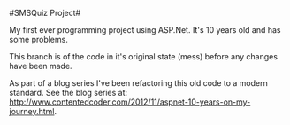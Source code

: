 #SMSQuiz Project#

My first ever programming project using ASP.Net. It's 10 years old and has some problems.

This branch is of the code in it's original state (mess) before any changes have been made.

As part of a blog series I've been refactoring this old code to a modern standard. See the blog series at: http://www.contentedcoder.com/2012/11/aspnet-10-years-on-my-journey.html.